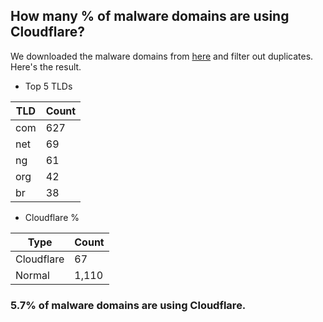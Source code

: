 ## How many % of malware domains are using Cloudflare?


We downloaded the malware domains from [here](https://urlhaus.abuse.ch) and filter out duplicates.
Here's the result.


[//]: # (start replacement)


- Top 5 TLDs

| TLD | Count |
| --- | --- |
| com | 627 |
| net | 69 |
| ng | 61 |
| org | 42 |
| br | 38 |


- Cloudflare %

| Type | Count |
| --- | --- |
| Cloudflare | 67 |
| Normal | 1,110 |


### 5.7% of malware domains are using Cloudflare.